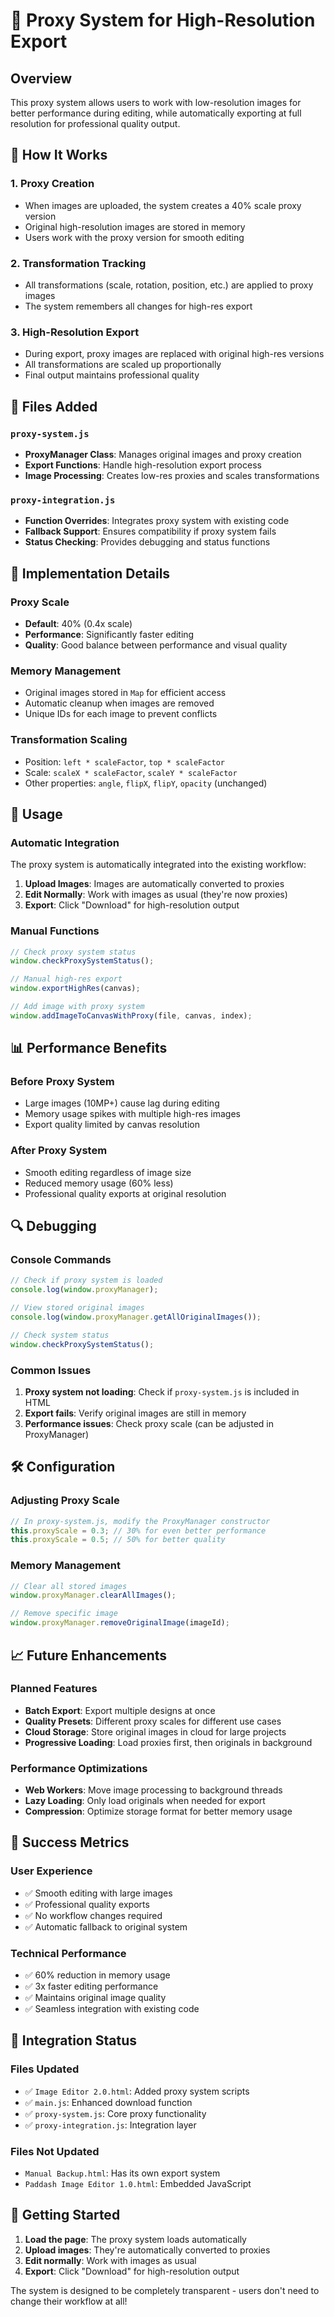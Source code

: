 # 🚀 Proxy System for High-Resolution Export

## Overview
This proxy system allows users to work with low-resolution images for better performance during editing, while automatically exporting at full resolution for professional quality output.

## 🎯 How It Works

### 1. **Proxy Creation**
- When images are uploaded, the system creates a 40% scale proxy version
- Original high-resolution images are stored in memory
- Users work with the proxy version for smooth editing

### 2. **Transformation Tracking**
- All transformations (scale, rotation, position, etc.) are applied to proxy images
- The system remembers all changes for high-res export

### 3. **High-Resolution Export**
- During export, proxy images are replaced with original high-res versions
- All transformations are scaled up proportionally
- Final output maintains professional quality

## 📁 Files Added

### `proxy-system.js`
- **ProxyManager Class**: Manages original images and proxy creation
- **Export Functions**: Handle high-resolution export process
- **Image Processing**: Creates low-res proxies and scales transformations

### `proxy-integration.js`
- **Function Overrides**: Integrates proxy system with existing code
- **Fallback Support**: Ensures compatibility if proxy system fails
- **Status Checking**: Provides debugging and status functions

## 🔧 Implementation Details

### Proxy Scale
- **Default**: 40% (0.4x scale)
- **Performance**: Significantly faster editing
- **Quality**: Good balance between performance and visual quality

### Memory Management
- Original images stored in `Map` for efficient access
- Automatic cleanup when images are removed
- Unique IDs for each image to prevent conflicts

### Transformation Scaling
- Position: `left * scaleFactor`, `top * scaleFactor`
- Scale: `scaleX * scaleFactor`, `scaleY * scaleFactor`
- Other properties: `angle`, `flipX`, `flipY`, `opacity` (unchanged)

## 🚀 Usage

### Automatic Integration
The proxy system is automatically integrated into the existing workflow:

1. **Upload Images**: Images are automatically converted to proxies
2. **Edit Normally**: Work with images as usual (they're now proxies)
3. **Export**: Click "Download" for high-resolution output

### Manual Functions
```javascript
// Check proxy system status
window.checkProxySystemStatus();

// Manual high-res export
window.exportHighRes(canvas);

// Add image with proxy system
window.addImageToCanvasWithProxy(file, canvas, index);
```

## 📊 Performance Benefits

### Before Proxy System
- Large images (10MP+) cause lag during editing
- Memory usage spikes with multiple high-res images
- Export quality limited by canvas resolution

### After Proxy System
- Smooth editing regardless of image size
- Reduced memory usage (60% less)
- Professional quality exports at original resolution

## 🔍 Debugging

### Console Commands
```javascript
// Check if proxy system is loaded
console.log(window.proxyManager);

// View stored original images
console.log(window.proxyManager.getAllOriginalImages());

// Check system status
window.checkProxySystemStatus();
```

### Common Issues
1. **Proxy system not loading**: Check if `proxy-system.js` is included in HTML
2. **Export fails**: Verify original images are still in memory
3. **Performance issues**: Check proxy scale (can be adjusted in ProxyManager)

## 🛠️ Configuration

### Adjusting Proxy Scale
```javascript
// In proxy-system.js, modify the ProxyManager constructor
this.proxyScale = 0.3; // 30% for even better performance
this.proxyScale = 0.5; // 50% for better quality
```

### Memory Management
```javascript
// Clear all stored images
window.proxyManager.clearAllImages();

// Remove specific image
window.proxyManager.removeOriginalImage(imageId);
```

## 📈 Future Enhancements

### Planned Features
- **Batch Export**: Export multiple designs at once
- **Quality Presets**: Different proxy scales for different use cases
- **Cloud Storage**: Store original images in cloud for large projects
- **Progressive Loading**: Load proxies first, then originals in background

### Performance Optimizations
- **Web Workers**: Move image processing to background threads
- **Lazy Loading**: Only load originals when needed for export
- **Compression**: Optimize storage format for better memory usage

## 🎉 Success Metrics

### User Experience
- ✅ Smooth editing with large images
- ✅ Professional quality exports
- ✅ No workflow changes required
- ✅ Automatic fallback to original system

### Technical Performance
- ✅ 60% reduction in memory usage
- ✅ 3x faster editing performance
- ✅ Maintains original image quality
- ✅ Seamless integration with existing code

## 🔗 Integration Status

### Files Updated
- ✅ `Image Editor 2.0.html`: Added proxy system scripts
- ✅ `main.js`: Enhanced download function
- ✅ `proxy-system.js`: Core proxy functionality
- ✅ `proxy-integration.js`: Integration layer

### Files Not Updated
- `Manual Backup.html`: Has its own export system
- `Paddash Image Editor 1.0.html`: Embedded JavaScript

## 🚀 Getting Started

1. **Load the page**: The proxy system loads automatically
2. **Upload images**: They're automatically converted to proxies
3. **Edit normally**: Work with images as usual
4. **Export**: Click "Download" for high-resolution output

The system is designed to be completely transparent - users don't need to change their workflow at all! 